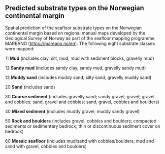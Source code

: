 ## Predicted substrate types on the Norwegian continental margin

Spatial prediction of the seafloor substrate types on the Norwegian continental margin based on regional manual maps developed by the Geological Survey of Norway as part of the seafloor mapping programme MAREANO (https://mareano.no/en). The following eight substrate classes were mapped:

11 **Mud** (includes clay, silt, mud, mud with sediment blocks, gravelly mud)

12 **Sandy mud** (includes sandy clay, sandy mud, gravelly sandy mud)

13 **Muddy sand** (includes muddy sand, silty sand, gravelly muddy sand)

20 **Sand** (includes sand)

30 **Coarse sediment** (includes gravelly sand; sandy gravel; gravel; gravel and cobbles; sand, gravel and         cobbles; sand, gravel, cobbles and boulders)

40 **Mixed sediment** (includes muddy gravel; muddy sandy gravel)

50 **Rock and boulders** (includes gravel, cobbles and boulders; compacted sediments or sedimentary bedrock;       thin or discontinuous sediment cover on bedrock)

60 **Mosaic seafloor** (includes mud/sand with cobbles/boulders; mud and sand with gravel, cobbles and             boulders)
